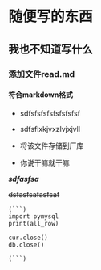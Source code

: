 
# 随便写的东西

## 我也不知道写什么

### 添加文件read.md

#### 符合markdown格式

* sdfsfsfsfsfsfsfsfsf
* sdfsflxkjvxzlvjxjvll
* 将该文件存储到厂库

* 你说干嘛就干嘛

***sdfasfsa***

~~dsfasfsafasfsaf~~

~~~～～～
(```)
import pymysql
print(all_row)

cur.close()
db.close()

(```)

